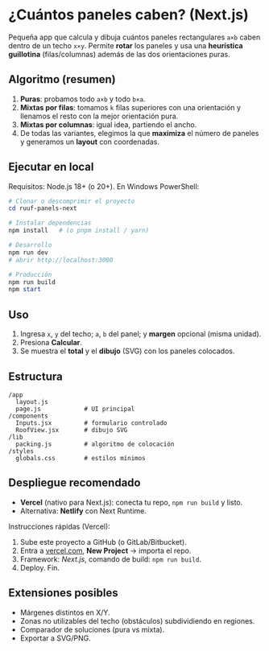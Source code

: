 # ¿Cuántos paneles caben? (Next.js)

Pequeña app que calcula y dibuja cuántos paneles rectangulares `a×b` caben dentro de un techo `x×y`. 
Permite **rotar** los paneles y usa una **heurística guillotina** (filas/columnas) además de las dos orientaciones puras.

## Algoritmo (resumen)

1. **Puras**: probamos todo `a×b` y todo `b×a`.
2. **Mixtas por filas**: tomamos `k` filas superiores con una orientación y llenamos el resto con la mejor orientación pura.
3. **Mixtas por columnas**: igual idea, partiendo el ancho.
4. De todas las variantes, elegimos la que **maximiza** el número de paneles y generamos un **layout** con coordenadas.

## Ejecutar en local

Requisitos: Node.js 18+ (o 20+). En Windows PowerShell:

```powershell
# Clonar o descomprimir el proyecto
cd ruuf-panels-next

# Instalar dependencias
npm install   # (o pnpm install / yarn)

# Desarrollo
npm run dev
# abrir http://localhost:3000

# Producción
npm run build
npm start
```

## Uso

1. Ingresa `x`, `y` del techo; `a`, `b` del panel; y **margen** opcional (misma unidad).
2. Presiona **Calcular**.
3. Se muestra el **total** y el **dibujo** (SVG) con los paneles colocados.

## Estructura

```
/app
  layout.js
  page.js            # UI principal
/components
  Inputs.jsx         # formulario controlado
  RoofView.jsx       # dibujo SVG
/lib
  packing.js         # algoritmo de colocación
/styles
  globals.css        # estilos mínimos
```

## Despliegue recomendado

- **Vercel** (nativo para Next.js): conecta tu repo, `npm run build` y listo.
- Alternativa: **Netlify** con Next Runtime.

Instrucciones rápidas (Vercel):
1. Sube este proyecto a GitHub (o GitLab/Bitbucket).
2. Entra a [vercel.com](https://vercel.com), **New Project** → importa el repo.
3. Framework: *Next.js*, comando de build: `npm run build`.
4. Deploy. Fin.

## Extensiones posibles

- Márgenes distintos en X/Y.
- Zonas no utilizables del techo (obstáculos) subdividiendo en regiones.
- Comparador de soluciones (pura vs mixta).
- Exportar a SVG/PNG.
